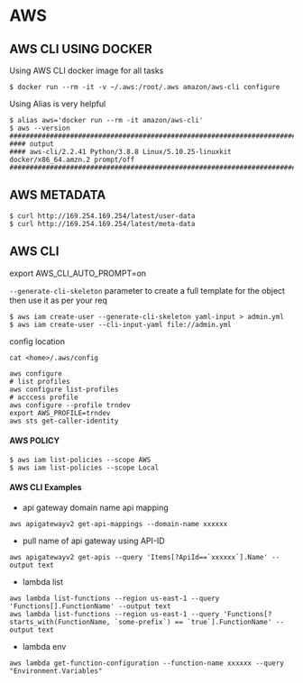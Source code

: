 # AWS

## AWS CLI USING DOCKER


Using AWS CLI docker image for all tasks 

```
$ docker run --rm -it -v ~/.aws:/root/.aws amazon/aws-cli configure
```

Using Alias is very helpful
```
$ alias aws='docker run --rm -it amazon/aws-cli'
$ aws --version
###########################################################################
#### output
#### aws-cli/2.2.41 Python/3.8.8 Linux/5.10.25-linuxkit docker/x86_64.amzn.2 prompt/off
##########################################################################
```

## AWS METADATA
```
$ curl http://169.254.169.254/latest/user-data
$ curl http://169.254.169.254/latest/meta-data
```

## AWS CLI

export AWS_CLI_AUTO_PROMPT=on

`--generate-cli-skeleton` parameter to create a full template for the object then use it as per your req
```
$ aws iam create-user --generate-cli-skeleton yaml-input > admin.yml
$ aws iam create-user --cli-input-yaml file://admin.yml
```

config location
```
cat <home>/.aws/config
```

```
aws configure
# list profiles
aws configure list-profiles
# acccess profile
aws configure --profile trndev
export AWS_PROFILE=trndev
aws sts get-caller-identity
```

#### AWS POLICY
```
$ aws iam list-policies --scope AWS
$ aws iam list-policies --scope Local
```

#### AWS CLI Examples
- api gateway domain name api mapping
```
aws apigatewayv2 get-api-mappings --domain-name xxxxxx 
```

- pull name of api gateway using API-ID
```
aws apigatewayv2 get-apis --query 'Items[?ApiId==`xxxxxx`].Name' --output text
```

- lambda list
```
aws lambda list-functions --region us-east-1 --query 'Functions[].FunctionName' --output text
aws lambda list-functions --region us-east-1 --query 'Functions[?starts_with(FunctionName, `some-prefix`) == `true`].FunctionName' --output text
```

- lambda env
```
aws lambda get-function-configuration --function-name xxxxxx --query "Environment.Variables"
```
